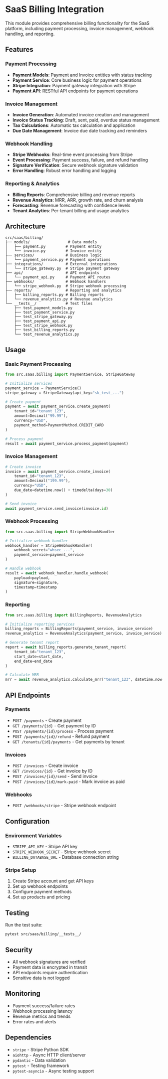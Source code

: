 # SaaS Billing Integration

This module provides comprehensive billing functionality for the SaaS platform, including payment processing, invoice management, webhook handling, and reporting.

## Features

### Payment Processing
- **Payment Models**: Payment and Invoice entities with status tracking
- **Payment Service**: Core business logic for payment operations
- **Stripe Integration**: Payment gateway integration with Stripe
- **Payment API**: RESTful API endpoints for payment operations

### Invoice Management
- **Invoice Generation**: Automated invoice creation and management
- **Invoice Status Tracking**: Draft, sent, paid, overdue status management
- **Tax Calculations**: Automatic tax calculation and application
- **Due Date Management**: Invoice due date tracking and reminders

### Webhook Handling
- **Stripe Webhooks**: Real-time event processing from Stripe
- **Event Processing**: Payment success, failure, and refund handling
- **Signature Verification**: Secure webhook signature validation
- **Error Handling**: Robust error handling and logging

### Reporting & Analytics
- **Billing Reports**: Comprehensive billing and revenue reports
- **Revenue Analytics**: MRR, ARR, growth rate, and churn analysis
- **Forecasting**: Revenue forecasting with confidence levels
- **Tenant Analytics**: Per-tenant billing and usage analytics

## Architecture

```
src/saas/billing/
├── models/                 # Data models
│   ├── payment.py         # Payment entity
│   └── invoice.py         # Invoice entity
├── services/              # Business logic
│   └── payment_service.py # Payment operations
├── integrations/          # External integrations
│   └── stripe_gateway.py  # Stripe payment gateway
├── api/                   # API endpoints
│   └── payment_api.py     # Payment API routes
├── webhooks/              # Webhook handlers
│   └── stripe_webhook.py  # Stripe webhook processing
├── reports/               # Reporting and analytics
│   ├── billing_reports.py # Billing reports
│   └── revenue_analytics.py # Revenue analytics
└── __tests__/             # Test files
    ├── test_payment_models.py
    ├── test_payment_service.py
    ├── test_stripe_gateway.py
    ├── test_payment_api.py
    ├── test_stripe_webhook.py
    ├── test_billing_reports.py
    └── test_revenue_analytics.py
```

## Usage

### Basic Payment Processing

```python
from src.saas.billing import PaymentService, StripeGateway

# Initialize services
payment_service = PaymentService()
stripe_gateway = StripeGateway(api_key="sk_test_...")

# Create payment
payment = await payment_service.create_payment(
    tenant_id="tenant_123",
    amount=Decimal("99.99"),
    currency="USD",
    payment_method=PaymentMethod.CREDIT_CARD
)

# Process payment
result = await payment_service.process_payment(payment)
```

### Invoice Management

```python
# Create invoice
invoice = await payment_service.create_invoice(
    tenant_id="tenant_123",
    amount=Decimal("199.99"),
    currency="USD",
    due_date=datetime.now() + timedelta(days=30)
)

# Send invoice
await payment_service.send_invoice(invoice.id)
```

### Webhook Processing

```python
from src.saas.billing import StripeWebhookHandler

# Initialize webhook handler
webhook_handler = StripeWebhookHandler(
    webhook_secret="whsec_...",
    payment_service=payment_service
)

# Handle webhook
result = await webhook_handler.handle_webhook(
    payload=payload,
    signature=signature,
    timestamp=timestamp
)
```

### Reporting

```python
from src.saas.billing import BillingReports, RevenueAnalytics

# Initialize reporting services
billing_reports = BillingReports(payment_service, invoice_service)
revenue_analytics = RevenueAnalytics(payment_service, invoice_service)

# Generate tenant report
report = await billing_reports.generate_tenant_report(
    tenant_id="tenant_123",
    start_date=start_date,
    end_date=end_date
)

# Calculate MRR
mrr = await revenue_analytics.calculate_mrr("tenant_123", datetime.now())
```

## API Endpoints

### Payments
- `POST /payments` - Create payment
- `GET /payments/{id}` - Get payment by ID
- `POST /payments/{id}/process` - Process payment
- `POST /payments/{id}/refund` - Refund payment
- `GET /tenants/{id}/payments` - Get payments by tenant

### Invoices
- `POST /invoices` - Create invoice
- `GET /invoices/{id}` - Get invoice by ID
- `POST /invoices/{id}/send` - Send invoice
- `POST /invoices/{id}/mark-paid` - Mark invoice as paid

### Webhooks
- `POST /webhooks/stripe` - Stripe webhook endpoint

## Configuration

### Environment Variables
- `STRIPE_API_KEY` - Stripe API key
- `STRIPE_WEBHOOK_SECRET` - Stripe webhook secret
- `BILLING_DATABASE_URL` - Database connection string

### Stripe Setup
1. Create Stripe account and get API keys
2. Set up webhook endpoints
3. Configure payment methods
4. Set up products and pricing

## Testing

Run the test suite:

```bash
pytest src/saas/billing/__tests__/
```

## Security

- All webhook signatures are verified
- Payment data is encrypted in transit
- API endpoints require authentication
- Sensitive data is not logged

## Monitoring

- Payment success/failure rates
- Webhook processing latency
- Revenue metrics and trends
- Error rates and alerts

## Dependencies

- `stripe` - Stripe Python SDK
- `aiohttp` - Async HTTP client/server
- `pydantic` - Data validation
- `pytest` - Testing framework
- `pytest-asyncio` - Async testing support
